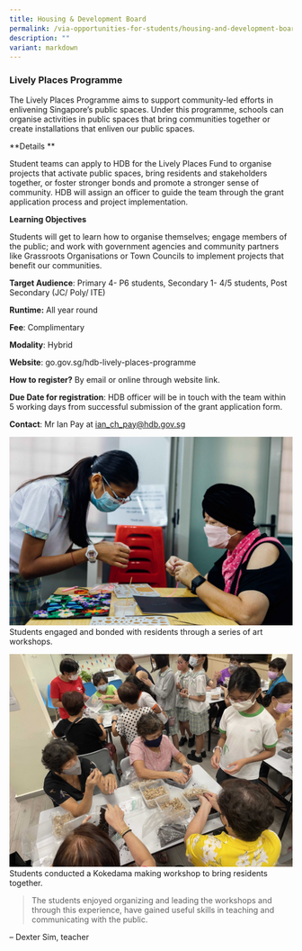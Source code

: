 ```yaml
---
title: Housing & Development Board
permalink: /via-opportunities-for-students/housing-and-development-board/
description: ""
variant: markdown
---
```

### Lively Places Programme

The Lively Places Programme aims to support community-led efforts in enlivening Singapore’s public spaces. Under this programme, schools can organise activities in public spaces that bring communities together or create installations that enliven our public spaces.

**Details	**
	
Student teams can apply to HDB for the Lively Places Fund to organise projects that activate public spaces, bring residents and stakeholders together, or foster stronger bonds and promote a stronger sense of community. HDB will assign an officer to guide the team through the grant application process and project implementation.

**Learning Objectives**	
	
Students will get to learn how to organise themselves; engage members of the public; and work with government agencies and community partners like Grassroots Organisations or Town Councils to implement projects that benefit our communities.
	
**Target Audience**: Primary 4- P6 students, Secondary 1- 4/5 students, Post Secondary (JC/ Poly/ ITE)	

**Runtime:** All year round	

**Fee**: Complimentary	

**Modality**: Hybrid

**Website**: go.gov.sg/hdb-lively-places-programme

**How to register?** By email or online through website link.

**Due Date for registration**: HDB officer will be in touch with the team within 5 working days from successful submission of the grant application form.
	
**Contact**: Mr Ian Pay at ian_ch_pay@hdb.gov.sg	

![](/images/photo%201.jpg)
Students engaged and bonded with residents through a series of art workshops.

![](/images/photo%202.jpg)
Students conducted a Kokedama making workshop to bring residents together.

> The students enjoyed organizing and leading the workshops and through this experience, have gained useful skills in teaching and communicating with the public. 

– Dexter Sim, teacher